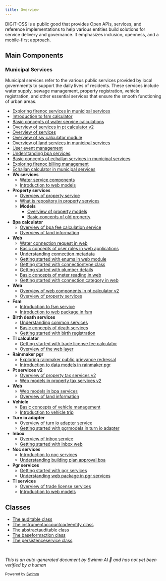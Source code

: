 ```yaml
---
title: Overview
---
```

DIGIT-OSS is a public good that provides Open APIs, services, and reference implementations to help various entities build solutions for service delivery and governance. It emphasizes inclusion, openness, and a mobile-first approach.

## Main Components

### Municipal Services

Municipal services refer to the various public services provided by local governments to support the daily lives of residents. These services include water supply, sewage management, property registration, vehicle registration, and other essential services that ensure the smooth functioning of urban areas.

- <SwmLink doc-title="Exploring firenoc services in municipal services">[Exploring firenoc services in municipal services](.swm/exploring-firenoc-services-in-municipal-services.bllonqdr.sw.md)</SwmLink>
- <SwmLink doc-title="Introduction to fsm calculator">[Introduction to fsm calculator](.swm/introduction-to-fsm-calculator.kt5gqt8q.sw.md)</SwmLink>
- <SwmLink doc-title="Basic concepts of water service calculations">[Basic concepts of water service calculations](.swm/basic-concepts-of-water-service-calculations.01kmwv5e.sw.md)</SwmLink>
- <SwmLink doc-title="Overview of services in pt calculator v2">[Overview of services in pt calculator v2](.swm/overview-of-services-in-pt-calculator-v2.4jnjg15f.sw.md)</SwmLink>
- <SwmLink doc-title="Overview of services">[Overview of services](.swm/overview-of-services.opvqcnq4.sw.md)</SwmLink>
- <SwmLink doc-title="Overview of sw calculator module">[Overview of sw calculator module](.swm/overview-of-sw-calculator-module.k93o3vph.sw.md)</SwmLink>
- <SwmLink doc-title="Overview of land services in municipal services">[Overview of land services in municipal services](.swm/overview-of-land-services-in-municipal-services.1a501m9d.sw.md)</SwmLink>
- <SwmLink doc-title="User event management">[User event management](.swm/user-event-management.22nxv5h2.sw.md)</SwmLink>
- <SwmLink doc-title="Understanding bpa services">[Understanding bpa services](.swm/understanding-bpa-services.nj7zdwwe.sw.md)</SwmLink>
- <SwmLink doc-title="Basic concepts of echallan services in municipal services">[Basic concepts of echallan services in municipal services](.swm/basic-concepts-of-echallan-services-in-municipal-services.pz6w6tx9.sw.md)</SwmLink>
- <SwmLink doc-title="Exploring firenoc billing management">[Exploring firenoc billing management](.swm/exploring-firenoc-billing-management.sqrg76ex.sw.md)</SwmLink>
- <SwmLink doc-title="Echallan calculator in municipal services">[Echallan calculator in municipal services](.swm/echallan-calculator-in-municipal-services.th0o6a5x.sw.md)</SwmLink>
- **Ws services**
  - <SwmLink doc-title="Water service components">[Water service components](.swm/water-service-components.bgy4fpwv.sw.md)</SwmLink>
  - <SwmLink doc-title="Introduction to web models">[Introduction to web models](.swm/introduction-to-web-models.gexhcvok.sw.md)</SwmLink>
- **Property services**
  - <SwmLink doc-title="Overview of property service">[Overview of property service](.swm/overview-of-property-service.psf4ocrp.sw.md)</SwmLink>
  - <SwmLink doc-title="What is repository in property services">[What is repository in property services](.swm/what-is-repository-in-property-services.oufylapt.sw.md)</SwmLink>
  - **Models**
    - <SwmLink doc-title="Overview of property models">[Overview of property models](.swm/overview-of-property-models.nngr9kkk.sw.md)</SwmLink>
    - <SwmLink doc-title="Basic concepts of old property">[Basic concepts of old property](.swm/basic-concepts-of-old-property.uxlqn0y3.sw.md)</SwmLink>
- **Bpa calculator**
  - <SwmLink doc-title="Overview of bpa fee calculation service">[Overview of bpa fee calculation service](.swm/overview-of-bpa-fee-calculation-service.nf49k7cw.sw.md)</SwmLink>
  - <SwmLink doc-title="Overview of land information">[Overview of land information](.swm/overview-of-land-information.ztp2c63a.sw.md)</SwmLink>
- **Web**
  - <SwmLink doc-title="Water connection request in web">[Water connection request in web](.swm/water-connection-request-in-web.a6v9ug47.sw.md)</SwmLink>
  - <SwmLink doc-title="Basic concepts of user roles in web applications">[Basic concepts of user roles in web applications](.swm/basic-concepts-of-user-roles-in-web-applications.51ixorc0.sw.md)</SwmLink>
  - <SwmLink doc-title="Understanding connection metadata">[Understanding connection metadata](.swm/understanding-connection-metadata.17tc4iqg.sw.md)</SwmLink>
  - <SwmLink doc-title="Getting started with enums in web module">[Getting started with enums in web module](.swm/getting-started-with-enums-in-web-module.2qpautu3.sw.md)</SwmLink>
  - <SwmLink doc-title="Getting started with connectiontype class">[Getting started with connectiontype class](.swm/getting-started-with-connectiontype-class.hhd87ng2.sw.md)</SwmLink>
  - <SwmLink doc-title="Getting started with plumber details">[Getting started with plumber details](.swm/getting-started-with-plumber-details.jkw35ry3.sw.md)</SwmLink>
  - <SwmLink doc-title="Basic concepts of meter reading in web">[Basic concepts of meter reading in web](.swm/basic-concepts-of-meter-reading-in-web.f4t0b9yl.sw.md)</SwmLink>
  - <SwmLink doc-title="Getting started with connection category in web">[Getting started with connection category in web](.swm/getting-started-with-connection-category-in-web.ugjxbmjh.sw.md)</SwmLink>
- **Web**
  - <SwmLink doc-title="Overview of web components in pt calculator v2">[Overview of web components in pt calculator v2](.swm/overview-of-web-components-in-pt-calculator-v2.uw2n1mez.sw.md)</SwmLink>
  - <SwmLink doc-title="Overview of property services">[Overview of property services](.swm/overview-of-property-services.bqjn2utu.sw.md)</SwmLink>
- **Fsm**
  - <SwmLink doc-title="Introduction to fsm service">[Introduction to fsm service](.swm/introduction-to-fsm-service.82ex9jjt.sw.md)</SwmLink>
  - <SwmLink doc-title="Introduction to web package in fsm">[Introduction to web package in fsm](.swm/introduction-to-web-package-in-fsm.2ibu1j16.sw.md)</SwmLink>
- **Birth death services**
  - <SwmLink doc-title="Understanding common services">[Understanding common services](.swm/understanding-common-services.ujc368xo.sw.md)</SwmLink>
  - <SwmLink doc-title="Basic concepts of death services">[Basic concepts of death services](.swm/basic-concepts-of-death-services.089f2oe2.sw.md)</SwmLink>
  - <SwmLink doc-title="Getting started with birth registration">[Getting started with birth registration](.swm/getting-started-with-birth-registration.j8lt285z.sw.md)</SwmLink>
- **Tl calculator**
  - <SwmLink doc-title="Getting started with trade license fee calculator">[Getting started with trade license fee calculator](.swm/getting-started-with-trade-license-fee-calculator.onvnwzt4.sw.md)</SwmLink>
  - <SwmLink doc-title="Overview of the web layer">[Overview of the web layer](.swm/overview-of-the-web-layer.wxihv0ft.sw.md)</SwmLink>
- **Rainmaker pgr**
  - <SwmLink doc-title="Exploring rainmaker public grievance redressal">[Exploring rainmaker public grievance redressal](.swm/exploring-rainmaker-public-grievance-redressal.42vhaqfr.sw.md)</SwmLink>
  - <SwmLink doc-title="Introduction to data models in rainmaker pgr">[Introduction to data models in rainmaker pgr](.swm/introduction-to-data-models-in-rainmaker-pgr.wqauv6z3.sw.md)</SwmLink>
- **Pt services v2**
  - <SwmLink doc-title="Overview of property tax services v2">[Overview of property tax services v2](.swm/overview-of-property-tax-services-v2.ixf63roe.sw.md)</SwmLink>
  - <SwmLink doc-title="Web models in property tax services v2">[Web models in property tax services v2](.swm/web-models-in-property-tax-services-v2.4dpa0ydr.sw.md)</SwmLink>
- **Web**
  - <SwmLink doc-title="Web models in bpa services">[Web models in bpa services](.swm/web-models-in-bpa-services.n0nh3yuc.sw.md)</SwmLink>
  - <SwmLink doc-title="Overview of land information">[Overview of land information](.swm/overview-of-land-information.38ztynwi.sw.md)</SwmLink>
- **Vehicle**
  - <SwmLink doc-title="Basic concepts of vehicle management">[Basic concepts of vehicle management](.swm/basic-concepts-of-vehicle-management.qjk7ixoz.sw.md)</SwmLink>
  - <SwmLink doc-title="Introduction to vehicle trip">[Introduction to vehicle trip](.swm/introduction-to-vehicle-trip.vjigv0yu.sw.md)</SwmLink>
- **Turn io adapter**
  - <SwmLink doc-title="Overview of turn io adapter service">[Overview of turn io adapter service](.swm/overview-of-turn-io-adapter-service.y8ks9ppv.sw.md)</SwmLink>
  - <SwmLink doc-title="Getting started with pgrmodels in turn io adapter">[Getting started with pgrmodels in turn io adapter](.swm/getting-started-with-pgrmodels-in-turn-io-adapter.3cvwfmep.sw.md)</SwmLink>
- **Inbox**
  - <SwmLink doc-title="Overview of inbox service">[Overview of inbox service](.swm/overview-of-inbox-service.e47ug0sf.sw.md)</SwmLink>
  - <SwmLink doc-title="Getting started with inbox web">[Getting started with inbox web](.swm/getting-started-with-inbox-web.pm6s4gvq.sw.md)</SwmLink>
- **Noc services**
  - <SwmLink doc-title="Introduction to noc services">[Introduction to noc services](.swm/introduction-to-noc-services.dgddi36j.sw.md)</SwmLink>
  - <SwmLink doc-title="Understanding building plan approval bpa">[Understanding building plan approval bpa](.swm/understanding-building-plan-approval-bpa.xmebk9tu.sw.md)</SwmLink>
- **Pgr services**
  - <SwmLink doc-title="Getting started with pgr services">[Getting started with pgr services](.swm/getting-started-with-pgr-services.5u0ral8v.sw.md)</SwmLink>
  - <SwmLink doc-title="Understanding web package in pgr services">[Understanding web package in pgr services](.swm/understanding-web-package-in-pgr-services.xd26f76d.sw.md)</SwmLink>
- **Tl services**
  - <SwmLink doc-title="Overview of trade license services">[Overview of trade license services](.swm/overview-of-trade-license-services.pz9j84mw.sw.md)</SwmLink>
  - <SwmLink doc-title="Introduction to web models">[Introduction to web models](.swm/introduction-to-web-models.j6d80u81.sw.md)</SwmLink>

## Classes

- <SwmLink doc-title="The auditable class">[The auditable class](.swm/the-auditable-class.k4zxy.sw.md)</SwmLink>
- <SwmLink doc-title="The instrumentaccountcodeentity class">[The instrumentaccountcodeentity class](.swm/the-instrumentaccountcodeentity-class.8o98a.sw.md)</SwmLink>
- <SwmLink doc-title="The abstractauditable class">[The abstractauditable class](.swm/the-abstractauditable-class.hepn6.sw.md)</SwmLink>
- <SwmLink doc-title="The baseformaction class">[The baseformaction class](.swm/the-baseformaction-class.8emul.sw.md)</SwmLink>
- <SwmLink doc-title="The persistenceservice class">[The persistenceservice class](.swm/the-persistenceservice-class.yrnyn.sw.md)</SwmLink>

&nbsp;

*This is an auto-generated document by Swimm AI 🌊 and has not yet been verified by a human*

<SwmMeta version="3.0.0" repo-id="Z2l0aHViJTNBJTNBRElHSVQtT1NTJTNBJTNBU3dpbW0tRGVtbw==" repo-name="DIGIT-OSS" doc-type="other"><sup>Powered by [Swimm](/)</sup></SwmMeta>
